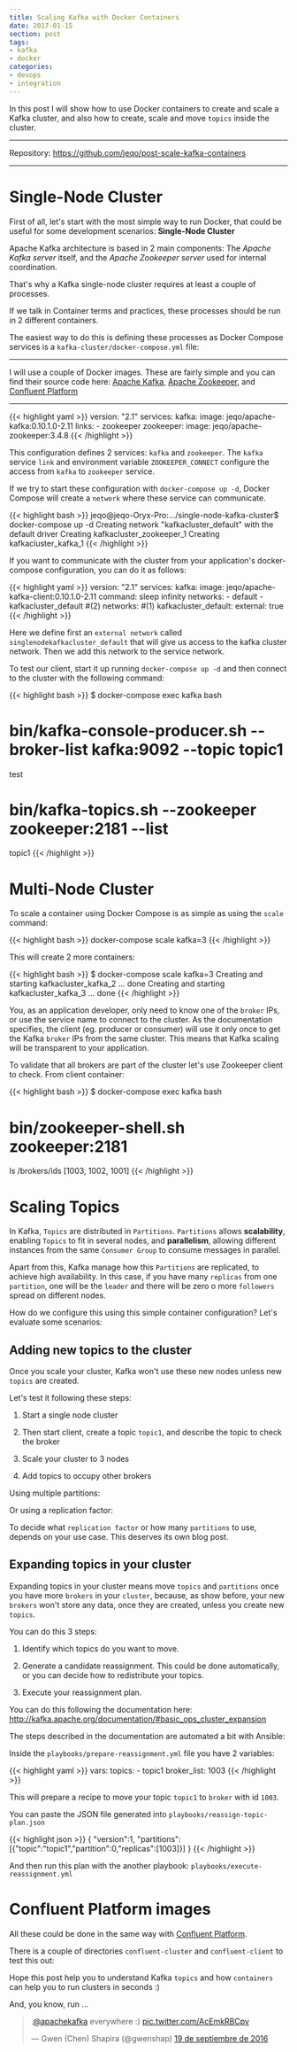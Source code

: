 ```yaml
---
title: Scaling Kafka with Docker Containers
date: 2017-01-15
section: post
tags:
- kafka
- docker
categories:
- devops
- integration
---
```


In this post I will show how to use Docker containers to create and scale
a Kafka cluster, and also how to create, scale and move `topics` inside
the cluster.

<!--more-->

***
Repository: https://github.com/jeqo/post-scale-kafka-containers
***

# Single-Node Cluster

First of all, let's start with the most simple way to run Docker, that
could be useful for some development scenarios: **Single-Node Cluster**

Apache Kafka architecture is based in 2 main components: The *Apache
Kafka server* itself, and the *Apache Zookeeper server* used for internal
coordination.

That's why a Kafka single-node cluster requires at least a
couple of processes.

If we talk in Container terms and practices, these processes should be
run in 2 different containers.

The easiest way to do this is defining these processes as
Docker Compose services is a `kafka-cluster/docker-compose.yml` file:

***
I will use a couple of Docker images. These are fairly simple
and you can find their source code here:
[Apache Kafka](https://github.com/jeqo/docker-image-apache-kafka),
[Apache Zookeeper](https://github.com/jeqo/docker-image-apache-zookeeper), and
[Confluent Platform](https://github.com/jeqo/docker-image-confluent-platform)
***

{{< highlight yaml >}}
version: "2.1"
services:
  kafka:
    image: jeqo/apache-kafka:0.10.1.0-2.11
    links:
      - zookeeper
  zookeeper:
    image: jeqo/apache-zookeeper:3.4.8
{{< /highlight >}}

This configuration defines 2 services: `kafka` and `zookeeper`. The `kafka`
service `link` and environment variable `ZOOKEEPER_CONNECT` configure the access
from `kafka` to `zookeeper` service.

If we try to start these configuration with `docker-compose up -d`,
Docker Compose will create a `network` where these service can communicate.

{{< highlight bash >}}
jeqo@jeqo-Oryx-Pro:.../single-node-kafka-cluster$ docker-compose up -d
Creating network "kafkacluster_default" with the default driver
Creating kafkacluster_zookeeper_1
Creating kafkacluster_kafka_1
{{< /highlight >}}

If you want to communicate with the cluster from your application's
docker-compose configuration, you can do it as follows:

{{< highlight yaml >}}
version: "2.1"
services:
  kafka:
    image: jeqo/apache-kafka-client:0.10.1.0-2.11
    command: sleep infinity
    networks:
      - default
      - kafkacluster_default #(2)
networks: #(1)
  kafkacluster_default:
    external: true
{{< /highlight >}}

Here we define first an `external network` called `singlenodekafkacluster_default`
that will give us access to the kafka cluster network. Then we add this network
to the service network.

To test our client, start it up running `docker-compose up -d` and then connect
to the cluster with the following command:

{{< highlight bash >}}
$ docker-compose exec kafka bash
# bin/kafka-console-producer.sh --broker-list kafka:9092 --topic topic1
test
# bin/kafka-topics.sh --zookeeper zookeeper:2181 --list      
topic1
{{< /highlight >}}

# Multi-Node Cluster

To scale a container using Docker Compose is as simple as using the `scale` command:

{{< highlight bash >}}
docker-compose scale kafka=3
{{< /highlight >}}

This will create 2 more containers:

{{< highlight bash >}}
$ docker-compose scale kafka=3
Creating and starting kafkacluster_kafka_2 ... done
Creating and starting kafkacluster_kafka_3 ... done
{{< /highlight >}}

You, as an application developer, only need to know one of the `broker` IPs, or use the service
name to connect to the cluster. As the documentation specifies, the client (eg. producer or consumer)
will use it only once to get the Kafka `broker` IPs from the same cluster. This means that
Kafka scaling will be transparent to your application.

To validate that all brokers are part of the cluster let's use Zookeeper client to check. From
client container:

{{< highlight bash >}}
$ docker-compose exec kafka bash
# bin/zookeeper-shell.sh zookeeper:2181
ls /brokers/ids
[1003, 1002, 1001]
{{< /highlight >}}

# Scaling Topics

In Kafka, `Topics` are distributed in `Partitions`. `Partitions` allows **scalability**, enabling `Topics`
to fit in several nodes, and **parallelism**, allowing different instances from the same `Consumer Group` to
consume messages in parallel.

Apart from this, Kafka manage how this `Partitions` are replicated, to achieve high availability. In
this case, if you have many `replicas` from one `partition`, one will be the `leader` and there will
be zero o more `followers` spread on different nodes.

How do we configure this using this simple container configuration? Let's evaluate some scenarios:

## Adding new topics to the cluster

Once you scale your cluster, Kafka won't use these new nodes unless new `topics` are created.

Let's test it following these steps:

1. Start a single node cluster

<script type="text/javascript" src="https://asciinema.org/a/9xzqgicktaqhzp1fofjk9ejgm.js" id="asciicast-9xzqgicktaqhzp1fofjk9ejgm" async></script>

2. Then start client, create a topic `topic1`, and describe the topic to check the broker

<script type="text/javascript" src="https://asciinema.org/a/2schnuetb24mjx6txopew51hc.js" id="asciicast-2schnuetb24mjx6txopew51hc" async></script>

3. Scale your cluster to 3 nodes

<script type="text/javascript" src="https://asciinema.org/a/ahibdzz7xt67q53sc5ert6qdp.js" id="asciicast-ahibdzz7xt67q53sc5ert6qdp" async></script>

4. Add topics to occupy other brokers

Using multiple partitions:

<script type="text/javascript" src="https://asciinema.org/a/enq2czkpgdf0tbf3u6fwir3ml.js" id="asciicast-enq2czkpgdf0tbf3u6fwir3ml" async></script>

Or using a replication factor:

<script type="text/javascript" src="https://asciinema.org/a/f0u67h5ufiz4zkup84a1t8t5g.js" id="asciicast-f0u67h5ufiz4zkup84a1t8t5g" async></script>

To decide what `replication factor` or how many `partitions` to use, depends
on your use case. This deserves its own blog post.

## Expanding topics in your cluster

Expanding topics in your cluster means move `topics` and `partitions` once
you have more `brokers` in your `cluster`, because, as show before,
your new `brokers` won't store any data, once they are created, unless
you create new `topics`.

You can do this 3 steps:

1. Identify which topics do you want to move.

2. Generate a candidate reassignment. This could be done automatically, or
you can decide how to redistribute your topics.

3. Execute your reassignment plan.

You can do this following the documentation here: http://kafka.apache.org/documentation/#basic_ops_cluster_expansion

The steps described in the documentation are automated a bit with Ansible:

Inside the `playbooks/prepare-reassignment.yml` file you have 2 variables:

{{< highlight yaml >}}
vars:
  topics:
    - topic1
  broker_list: 1003
{{< /highlight >}}

This will prepare a recipe to move your topic `topic1` to `broker` with id `1003`.

<script type="text/javascript" src="https://asciinema.org/a/c6332x8t7yumpj65ie4qudgem.js" id="asciicast-c6332x8t7yumpj65ie4qudgem" async></script>

You can paste the JSON file generated into `playbooks/reassign-topic-plan.json`

{{< highlight json >}}
{
  "version":1,
  "partitions":[{"topic":"topic1","partition":0,"replicas":[1003]}]
}
{{< /highlight >}}

And then run this plan with the another playbook: `playbooks/execute-reassignment.yml`

<script type="text/javascript" src="https://asciinema.org/a/99308.js" id="asciicast-99308" async></script>

# Confluent Platform images

All these could be done in the same way with [Confluent Platform](https://www.confluent.io/).

There is a couple of directories `confluent-cluster` and `confluent-client` to test this out:

<script type="text/javascript" src="https://asciinema.org/a/a446bixdfn3l8xqoiolmsmlqg.js" id="asciicast-a446bixdfn3l8xqoiolmsmlqg" async></script>

Hope this post help you to understand Kafka `topics` and how `containers` can
help you to run clusters in seconds :)

And, you know, run ...

<blockquote class="twitter-tweet" data-lang="es"><p lang="en" dir="ltr">.<a href="https://twitter.com/apachekafka">@apachekafka</a> everywhere :) <a href="https://t.co/AcEmkRBCpv">pic.twitter.com/AcEmkRBCpv</a></p>&mdash; Gwen (Chen) Shapira (@gwenshap) <a href="https://twitter.com/gwenshap/status/777660752626851840">19 de septiembre de 2016</a></blockquote>
<script async src="//platform.twitter.com/widgets.js" charset="utf-8"></script>
